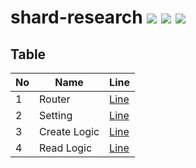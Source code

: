 # shard-research [![](https://img.shields.io/badge/python-3.9-blue.svg)](https://www.python.org/downloads/) [![](https://img.shields.io/badge/django-4.2-green.svg)](https://www.python.org/downloads/) [![](https://img.shields.io/badge/drf-3.14-red.svg)](https://www.python.org/downloads/)  


## Table

| No  | Name        | Line                                                                                                               |
|-----|-------------|--------------------------------------------------------------------------------------------------------------------|
| 1   | Router      | [Line](https://github.com/IT-HONGREAT/shard-research/blob/c85f5c88f63df9838dfe2f7b7908d6f253915a66/backend/config/router.py#L4) |                            
| 2   | Setting     | [Line](https://github.com/IT-HONGREAT/shard-research/blob/c85f5c88f63df9838dfe2f7b7908d6f253915a66/backend/config/settings/local.py#L17) |
| 3   | Create Logic | [Line](https://github.com/IT-HONGREAT/shard-research/blob/c85f5c88f63df9838dfe2f7b7908d6f253915a66/backend/app/user/models.py#L54) |
| 4   | Read Logic  | [Line](https://github.com/IT-HONGREAT/shard-research/blob/c85f5c88f63df9838dfe2f7b7908d6f253915a66/backend/app/user/v1/views.py#L30) |
